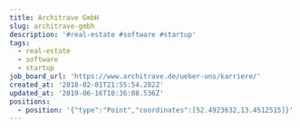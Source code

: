 ```yaml
---
title: Architrave GmbH
slug: architrave-gmbh
description: '#real-estate #software #startup'
tags:
  - real-estate
  - software
  - startup
job_board_url: 'https://www.architrave.de/ueber-uns/karriere/'
created_at: '2018-02-01T21:55:54.282Z'
updated_at: '2019-06-16T10:36:08.536Z'
positions:
  - position: '{"type":"Point","coordinates":[52.4923632,13.4512515]}'
---
```


